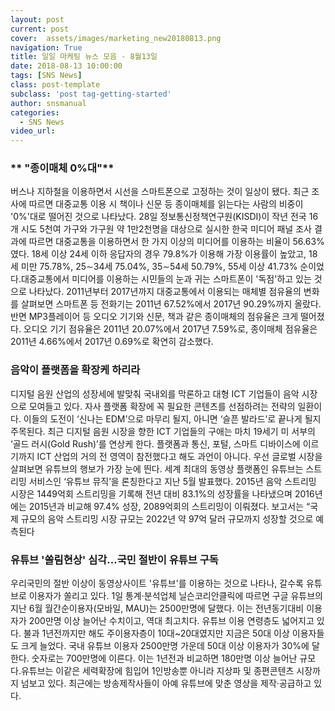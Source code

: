 ```yaml
---
layout: post
current: post
cover:  assets/images/marketing_new20180813.png 
navigation: True
title: 일일 마케팅 뉴스 모음 - 8월13일
date: 2018-08-13 10:00:00
tags: [SNS News]
class: post-template
subclass: 'post tag-getting-started'
author: snsmanual
categories:
  - SNS News
video_url: 
---
```


### ** "종이매체 0%대"**

버스나 지하철을 이용하면서 시선을 스마트폰으로 고정하는 것이 일상이 됐다. 
최근 조사에 따르면 대중교통 이용 시 책이나 신문 등 종이매체를 읽는다는 사람의 비중이 '0%'대로 떨어진 것으로 나타났다.
28일 정보통신정책연구원(KISDI)이 작년 전국 16개 시도 5천여 가구와 가구원 약 1만2천명을 대상으로 실시한 
한국 미디어 패널 조사 결과에 따르면 대중교통을 이용하면서 한 가지 이상의 미디어를 이용하는 비율이 56.63%였다.
18세 이상 24세 이하 응답자의 경우 79.8%가 이용해 가장 이용률이 높았고, 18세 미만 75.78%, 25∼34세 75.04%, 
35∼54세 50.79%, 55세 이상 41.73% 순이었다.대중교통에서 미디어를 이용하는 시민들의 눈과 귀는 스마트폰이 '독점'하고 있는 것으로 나타났다. 
2011년부터 2017년까지 대중교통에서 이용되는 매체별 점유율의 변화를 살펴보면 스마트폰 등 전화기는 2011년 67.52%에서 2017년 90.29%까지 올랐다.
반면 MP3플레이어 등 오디오 기기와 신문, 책과 같은 종이매체의 점유율은 크게 떨어졌다.
오디오 기기 점유율은 2011년 20.07%에서 2017년 7.59%로, 종이매체 점유율은 2011년 4.66%에서 2017년 0.69%로 확연히 감소했다.

### **음악이 플랫폼을 확장케 하리라**

디지털 음원 산업의 성장세에 발맞춰 국내외를 막론하고 대형 ICT 기업들이 음악 시장으로 모여들고 있다. 
자사 플랫폼 확장에 꼭 필요한 콘텐츠를 선점하려는 전략의 일환이다. 이들의 도전이 ‘신나는 EDM’으로 마무리 될지, 아니면 ‘슬픈 발라드’로 끝나게 될지 주목된다.
최근 디지털 음원 시장을 향한 ICT 기업들의 구애는 마치 19세기 미 서부의 ‘골드 러시(Gold Rush)’를 연상케 한다. 
플랫폼과 통신, 포털, 스마트 디바이스에 이르기까지 ICT 산업의 거의 전 영역이 참전했다고 해도 과언이 아니다.
우선 글로벌 시장을 살펴보면 유튜브의 행보가 가장 눈에 띈다. 
세계 최대의 동영상 플랫폼인 유튜브는 스트리밍 서비스인 ‘유튜브 뮤직’을 론칭한다고 지난 5월 발표했다. 
2015년 음악 스트리밍 시장은 1449억회 스트리밍을 기록해 전년 대비 83.1%의 성장률을 나타냈으며 
2016년에는 2015년과 비교해 97.4% 성장, 2089억회의 스트리밍이 이뤄졌다. 보고서는 “국제 규모의 음악 스트리밍 시장 규모는 2022년 약 97억 달러 규모까지 성장할 것으로 예측된다

### **유튜브 '쏠림현상' 심각…국민 절반이 유튜브 구독**

우리국민의 절반 이상이 동영상사이트 '유튜브'를 이용하는 것으로 나타나, 갈수록 유튜브로 이용자가 쏠리고 있다.
1일 통계·분석업체 닐슨코리안클릭에 따르면 구글 유튜브의 지난 6월 월간순이용자(모바일, MAU)는 2500만명에 달했다. 
이는 전년동기대비 이용자가 200만명 이상 늘어난 수치이고, 역대 최고치다.
유튜브 이용 연령층도 넓어지고 있다. 불과 1년전까지만 해도 주이용자층이 10대~20대였지만 지금은 50대 이상 이용자들도 크게 늘었다. 
국내 유튜브 이용자 2500만명 가운데 50대 이상 이용자가 30%에 달한다. 숫자로는 700만명에 이른다. 
이는 1년전과 비교하면 180만명 이상 늘어난 규모다.유튜브는 이같은 세력확장에 힘입어 1인방송뿐 아니라 
지상파 및 종편콘텐츠 시장까지 넘보고 있다. 최근에는 방송제작사들이 아예 유튜브에 맞춘 영상을 제작·공급하고 있다.